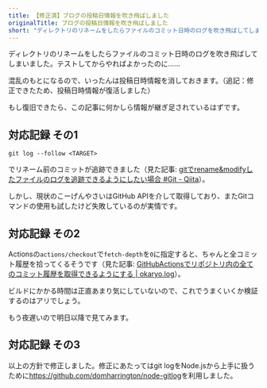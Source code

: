 ```yaml
---
title: 【修正済】ブログの投稿日情報を吹き飛ばしました
originalTitle: ブログの投稿日情報を吹き飛ばしました
short: "ディレクトリのリネームをしたらファイルのコミット日時のログを吹き飛ばしてしまいました"
---
```


ディレクトリのリネームをしたらファイルのコミット日時のログを吹き飛ばしてしまいました。テストしてからやればよかったのに……

混乱のもとになるので、いったんは投稿日時情報を消しておきます。（追記：修正できたため、投稿日時情報が復活しました）

もし復旧できたら、この記事に何かしら情報が継ぎ足されているはずです。

## 対応記録 その1

```
git log --follow <TARGET>
```

でリネーム前のコミットが追跡できました（見た記事: [gitでrename&modifyしたファイルのログを追跡できるようにしたい場合 #Git - Qiita](https://qiita.com/yukimura1227/items/fbb076db61a2e43a32e3)）。

しかし、現状のこーげんやさいはGitHub APIを介して取得しており、またGitコマンドの使用も試したけど失敗しているのが実情です。

## 対応記録 その2

Actionsの`actions/checkout`で`fetch-depth`を`0`に指定すると、ちゃんと全コミット履歴を拾ってくるそうです（見た記事: [GitHubActionsでリポジトリ内の全てのコミット履歴を取得できるようにする | okaryo.log](https://blog.okaryo.io/20221004-allow-githut-actions-to-retrieve-all-commit-history)）。

ビルドにかかる時間は正直あまり気にしていないので、これでうまくいくか検証するのはアリでしょう。

もう夜遅いので明日以降で見てみます。

## 対応記録 その3

以上の方針で修正しました。修正にあたってはgit logをNode.jsから上手に扱うために<https://github.com/domharrington/node-gitlog>を利用しました。
